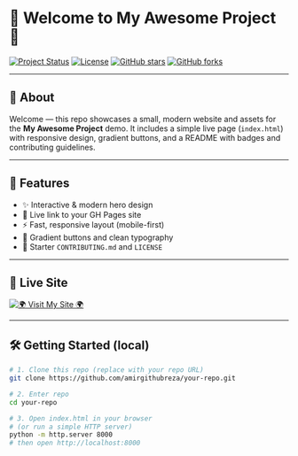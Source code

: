 # 🚀 Welcome to My Awesome Project 🚀

[![Project Status](https://img.shields.io/badge/Status-Active-brightgreen?style=for-the-badge&logo=rocket&logoColor=white)](https://amirgithubreza.github.io/Working/2.html)
[![License](https://img.shields.io/badge/License-MIT-blue?style=for-the-badge&logo=open-source-initiative&logoColor=white)](LICENSE)
[![GitHub stars](https://img.shields.io/github/stars/amirgithubreza/your-repo?style=for-the-badge&color=yellow)](https://github.com/amirgithubreza/your-repo/stargazers)
[![GitHub forks](https://img.shields.io/github/forks/amirgithubreza/your-repo?style=for-the-badge&color=orange)](https://github.com/amirgithubreza/your-repo/network/members)

---

## 🎯 About
Welcome — this repo showcases a small, modern website and assets for the **My Awesome Project** demo. It includes a simple live page (`index.html`) with responsive design, gradient buttons, and a README with badges and contributing guidelines.

---

## 🌟 Features
- ✨ Interactive & modern hero design
- 🔗 Live link to your GH Pages site
- ⚡️ Fast, responsive layout (mobile-first)
- 🎨 Gradient buttons and clean typography
- 🧩 Starter `CONTRIBUTING.md` and `LICENSE`

---

## 🔗 Live Site
[![🌍 Visit My Site 🌍](https://img.shields.io/badge/Visit%20My%20Site-FF6B6B?style=for-the-badge&logo=firefox&logoColor=white)](https://amirgithubreza.github.io/money_work_income/index.html)

---

## 🛠️ Getting Started (local)
```bash
# 1. Clone this repo (replace with your repo URL)
git clone https://github.com/amirgithubreza/your-repo.git

# 2. Enter repo
cd your-repo

# 3. Open index.html in your browser
# (or run a simple HTTP server)
python -m http.server 8000
# then open http://localhost:8000
